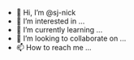 - 👋 Hi, I’m @sj-nick
- 👀 I’m interested in ...
- 🌱 I’m currently learning ...
- 💞️ I’m looking to collaborate on ...
- 📫 How to reach me ...

<!---
sj-nick/sj-nick is a ✨ special ✨ repository because its `README.md` (this file) appears on your GitHub profile.
You can click the Preview link to take a look at your changes.
--->
